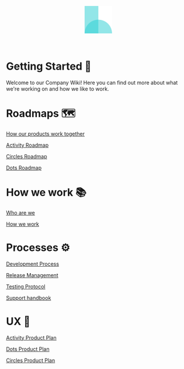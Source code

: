<br/>
<br/>
<p align="center">
  <img src="/assets/Hikaya_icon_color.png" height="75" />
</p>
<br/>

# Getting Started 🏡
Welcome to our Company Wiki! Here you can find out more about what we're working on and how we like to work.

# Roadmaps 🗺️

[How our products work together](./start/roadmap.md)

[Activity Roadmap](./start/activity-roadmap.md)

[Circles Roadmap](./start/circles-roadmap.md)

[Dots Roadmap](./start/dots-roadmap.md)

# How we work 📚

[Who are we](./team/who-are-we.md)

[How we work](./team/how-we-work.md)

# Processes ⚙️

[Development Process](./processes/sprint-development-protocol.md)

[Release Management](./processes/release-management.md)

[Testing Protocol](./processes/testing-protocol.md)

[Support handbook](./processes/customer-support-handbook.md)

# UX 🎯

[Activity Product Plan](./products/activity-product-plan.md)

[Dots Product Plan](./products/dots-product-plan.md)

[Circles Product Plan](./products/circles-product-plan.md)

